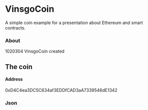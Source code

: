 # VinsgoCoin
A simple coin example for a presentation about Ethereum and smart contracts.

### About
1020304 VinsgoCoin created

## The coin
#### Address 
 0xD4C4ea3DC5C634af3EDDfCAD3aA7339546dE1342

### Json

